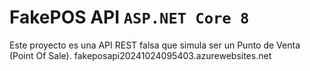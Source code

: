 # FakePOS API `ASP.NET Core 8`
Este proyecto es una API REST falsa que simula ser un Punto de Venta (Point Of Sale).
fakeposapi20241024095403.azurewebsites.net
